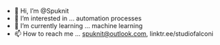 - 👋 Hi, I’m @Spuknit
- 👀 I’m interested in ... automation processes
- 🌱 I’m currently learning ... machine learning 
 - 📫 How to reach me ... spuknit@outlook.com, linktr.ee/studiofalconi

<!---
Spuknit/Spuknit is a ✨ special ✨ repository because its `README.md` (this file) appears on your GitHub profile.
You can click the Preview link to take a look at your changes.
--->
